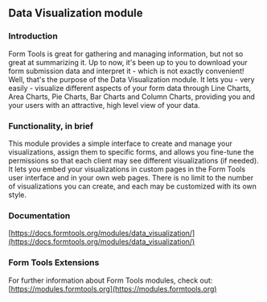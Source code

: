 ## Data Visualization module

### Introduction

Form Tools is great for gathering and managing information, but not so great at summarizing it. Up to now, it's been up to you to download your form submission data and interpret it - which is not exactly convenient! Well, that's the purpose of the Data Visualization module. It lets you - very easily - visualize different aspects of your form data through Line Charts, Area Charts, Pie Charts, Bar Charts and Column Charts, providing you and your users with an attractive, high level view of your data.

### Functionality, in brief

This module provides a simple interface to create and manage your visualizations, assign them to specific forms, and allows you fine-tune the permissions so that each client may see different visualizations (if needed). It lets you embed your visualizations in custom pages in the Form Tools user interface and in your own web pages. There is no limit to the number of visualizations you can create, and each may be customized with its own style.

### Documentation

[https://docs.formtools.org/modules/data_visualization/](https://docs.formtools.org/modules/data_visualization/)

### Form Tools Extensions

For further information about Form Tools modules, check out:
[https://modules.formtools.org](https://modules.formtools.org)
